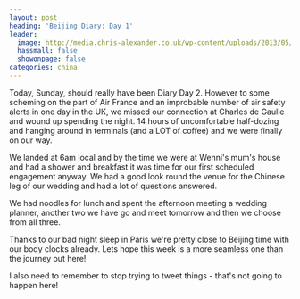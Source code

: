 ```yaml
---
layout: post
heading: 'Beijing Diary: Day 1'
leader:
  image: http://media.chris-alexander.co.uk/wp-content/uploads/2013/05/wpid-IMG_20130526_190841.jpg
  hassmall: false
  showonpage: false
categories: china
---
```


Today, Sunday, should really have been Diary Day 2. However to some scheming on the part of Air France and an improbable number of air safety alerts in one day in the UK, we missed our connection at Charles de Gaulle and wound up spending the night. 14 hours of uncomfortable half-dozing and hanging around in terminals (and a LOT of coffee) and we were finally on our way.

We landed at 6am local and by the time we were at Wenni's mum's house and had a shower and breakfast it was time for our first scheduled engagement anyway. We had a good look round the venue for the Chinese leg of our wedding and had a lot of questions answered.

We had noodles for lunch and spent the afternoon meeting a wedding planner, another two we have go and meet tomorrow and then we choose from all three.

Thanks to our bad night sleep in Paris we're pretty close to Beijing time with our body clocks already. Lets hope this week is a more seamless one than the journey out here!

I also need to remember to stop trying to tweet things - that's not going to happen here!

<!-- Replace missing image from http://media.chris-alexander.co.uk/wp-content/uploads/2013/05/wpid-IMG_20130526_1003051.jpg -->

<!-- Replace missing image from http://media.chris-alexander.co.uk/wp-content/uploads/2013/05/wpid-IMG_20130526_1908251.jpg -->

<!-- Replace missing image from http://media.chris-alexander.co.uk/wp-content/uploads/2013/05/wpid-IMG_20130526_190841.jpg -->
